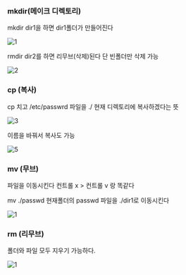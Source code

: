 
### mkdir(메이크 디렉토리)

mkdir dir1을 하면 dir1폴더가 만들어진다

![1](https://github.com/fxzz/CentOS/assets/3148006/79dbe62a-c920-40b1-baf9-45f0bff6daf2)


rmdir dir2를 하면 리무브(삭제)된다 단 빈폴더만 삭제 가능

![2](https://github.com/fxzz/CentOS/assets/3148006/71b7147b-c009-45b7-b3aa-64c031f591ce)


### cp (복사)

cp 치고 /etc/passwrd 파일을 ./ 현재 디렉토리에 복사하겠다는 뜻

![3](https://github.com/fxzz/CentOS/assets/3148006/dbe9034c-7a7b-4418-876c-b906295099b4)

이름을 바꿔서 복사도 가능

![5](https://github.com/fxzz/CentOS/assets/3148006/f7a604a7-940c-4aa3-8002-c05855d8c1d6)


### mv (무브)

파일을 이동시킨다 컨트롤 x > 컨트롤 v 랑 똑같다

mv ./passwd 현재폴더의 passwd 파일을 ./dir1로 이동시킨다

![1](https://github.com/fxzz/CentOS/assets/3148006/ca1e73d6-b373-487d-8bca-fb63a530f27b)


### rm (리무브)

폴더와 파일 모두 지우기 가능하다.



![1](https://github.com/fxzz/CentOS/assets/3148006/188e1d7a-1e15-4704-bc8c-e8f49f20b7ea)



